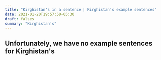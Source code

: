 ```yaml
---
title: "Kirghistan's in a sentence | Kirghistan's example sentences"
date: 2021-01-20T19:57:50+05:30
draft: falses
summary: "Kirghistan's"
---
```

## Unfortunately, we have no example sentences for Kirghistan's                 
